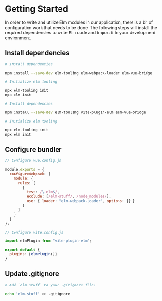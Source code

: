 # Getting Started

In order to write and utilize Elm modules in our application, there is a bit of configuration work that needs to be done. The following steps will install the required dependencies to write Elm code and import it in your development environment.

## Install dependencies

<CodeGroup>
  <CodeGroupItem title="Vue CLI">

```bash
# Install dependencies

npm install --save-dev elm-tooling elm-webpack-loader elm-vue-bridge

# Initialize elm tooling

npx elm-tooling init
npx elm init

```

  </CodeGroupItem>

  <CodeGroupItem title="Vite" active>
  
```bash
# Install dependencies

npm install --save-dev elm-tooling vite-plugin-elm elm-vue-bridge

# Initialize elm tooling

npx elm-tooling init
npx elm init

```

  </CodeGroupItem>
</CodeGroup>

## Configure bundler

<CodeGroup>
  <CodeGroupItem title="Vue CLI">

```js
// Configure vue.config.js

module.exports = {
  configureWebpack: {
    module: {
      rules: [
        {
          test: /\.elm$/,
          exclude: [/elm-stuff/, /node_modules/],
          use: { loader: "elm-webpack-loader", options: {} }
        }
      ]
    }
  }
};
```

  </CodeGroupItem>

  <CodeGroupItem title="Vite" active>

```js
// Configure vite.config.js

import elmPlugin from "vite-plugin-elm";

export default {
  plugins: [elmPlugin()]
}
```

  </CodeGroupItem>
</CodeGroup>

## Update .gitignore

```bash
# Add `elm-stuff` to your .gitignore file:

echo 'elm-stuff' >> .gitignore
```